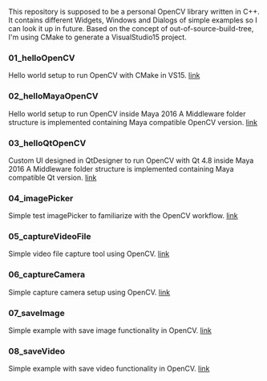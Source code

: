 This repository is supposed to be a personal OpenCV library written in C++. It contains different Widgets, Windows and Dialogs of simple examples so I can look it up in future. Based on the concept of out-of-source-build-tree, I'm using CMake to generate a VisualStudio15 project.



### 01_helloOpenCV
Hello world setup to run OpenCV with CMake in VS15. [link]()

### 02_helloMayaOpenCV
Hello world setup to run OpenCV inside Maya 2016 A Middleware folder structure is implemented containing Maya compatible OpenCV version. [link]()

### 03_helloQtOpenCV
Custom UI designed in QtDesigner to run OpenCV with Qt 4.8 inside Maya 2016 A Middleware folder structure is implemented containing Maya compatible Qt version. [link]()

### 04_imagePicker
Simple test imagePicker to familiarize with the OpenCV workflow. [link]()

### 05_captureVideoFile
Simple video file capture tool using OpenCV. [link]()

### 06_captureCamera
Simple capture camera setup using OpenCV. [link]()

### 07_saveImage
Simple example with save image functionality in OpenCV. [link]()

### 08_saveVideo
Simple example with save video functionality in OpenCV. [link]()

